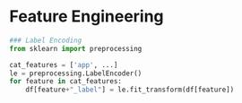 # Feature Engineering





```python
### Label Encoding
from sklearn import preprocessing

cat_features = ['app', ...]
le = preprocessing.LabelEncoder()
for feature in cat_features:
    df[feature+"_label"] = le.fit_transform(df[feature])
```

